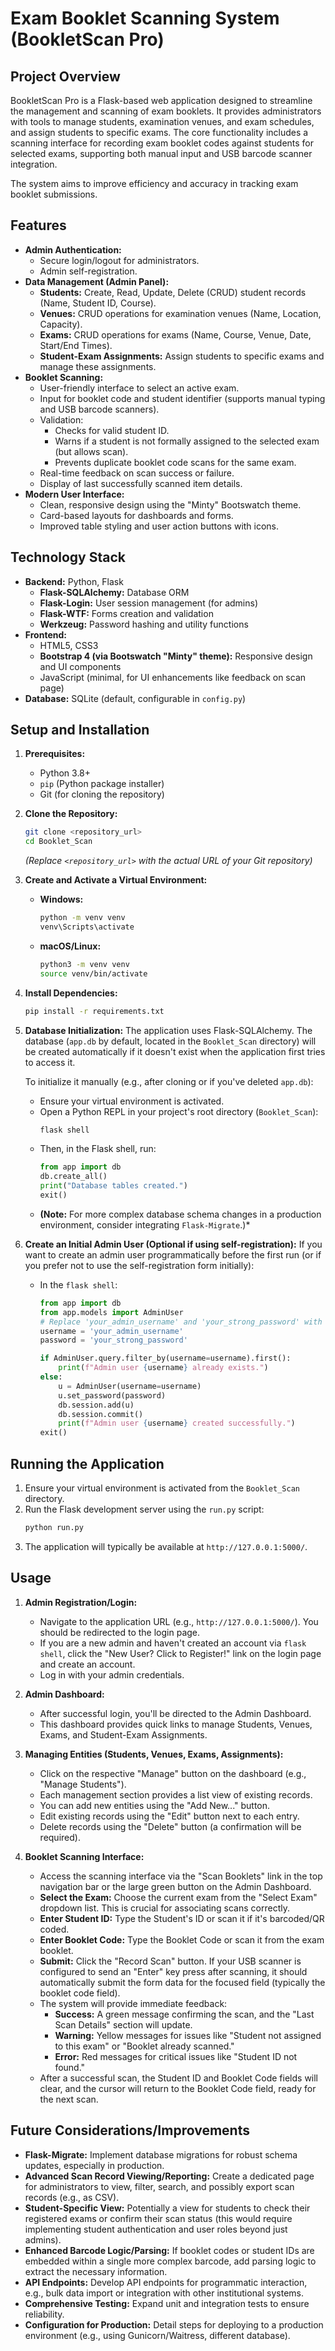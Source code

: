 # Exam Booklet Scanning System (BookletScan Pro)

## Project Overview

BookletScan Pro is a Flask-based web application designed to streamline the management and scanning of exam booklets. It provides administrators with tools to manage students, examination venues, and exam schedules, and assign students to specific exams. The core functionality includes a scanning interface for recording exam booklet codes against students for selected exams, supporting both manual input and USB barcode scanner integration.

The system aims to improve efficiency and accuracy in tracking exam booklet submissions.

## Features

*   **Admin Authentication:**
    *   Secure login/logout for administrators.
    *   Admin self-registration.
*   **Data Management (Admin Panel):**
    *   **Students:** Create, Read, Update, Delete (CRUD) student records (Name, Student ID, Course).
    *   **Venues:** CRUD operations for examination venues (Name, Location, Capacity).
    *   **Exams:** CRUD operations for exams (Name, Course, Venue, Date, Start/End Times).
    *   **Student-Exam Assignments:** Assign students to specific exams and manage these assignments.
*   **Booklet Scanning:**
    *   User-friendly interface to select an active exam.
    *   Input for booklet code and student identifier (supports manual typing and USB barcode scanners).
    *   Validation:
        *   Checks for valid student ID.
        *   Warns if a student is not formally assigned to the selected exam (but allows scan).
        *   Prevents duplicate booklet code scans for the same exam.
    *   Real-time feedback on scan success or failure.
    *   Display of last successfully scanned item details.
*   **Modern User Interface:**
    *   Clean, responsive design using the "Minty" Bootswatch theme.
    *   Card-based layouts for dashboards and forms.
    *   Improved table styling and user action buttons with icons.

## Technology Stack

*   **Backend:** Python, Flask
    *   **Flask-SQLAlchemy:** Database ORM
    *   **Flask-Login:** User session management (for admins)
    *   **Flask-WTF:** Forms creation and validation
    *   **Werkzeug:** Password hashing and utility functions
*   **Frontend:**
    *   HTML5, CSS3
    *   **Bootstrap 4 (via Bootswatch "Minty" theme):** Responsive design and UI components
    *   JavaScript (minimal, for UI enhancements like feedback on scan page)
*   **Database:** SQLite (default, configurable in `config.py`)

## Setup and Installation

1.  **Prerequisites:**
    *   Python 3.8+
    *   `pip` (Python package installer)
    *   Git (for cloning the repository)

2.  **Clone the Repository:**
    ```bash
    git clone <repository_url>
    cd Booklet_Scan 
    ```
    *(Replace `<repository_url>` with the actual URL of your Git repository)*

3.  **Create and Activate a Virtual Environment:**
    *   **Windows:**
        ```bash
        python -m venv venv
        venv\Scripts\activate
        ```
    *   **macOS/Linux:**
        ```bash
        python3 -m venv venv
        source venv/bin/activate
        ```

4.  **Install Dependencies:**
    ```bash
    pip install -r requirements.txt
    ```

5.  **Database Initialization:**
    The application uses Flask-SQLAlchemy. The database (`app.db` by default, located in the `Booklet_Scan` directory) will be created automatically if it doesn't exist when the application first tries to access it. 
    
    To initialize it manually (e.g., after cloning or if you've deleted `app.db`):
    *   Ensure your virtual environment is activated.
    *   Open a Python REPL in your project's root directory (`Booklet_Scan`):
        ```bash
        flask shell
        ```
    *   Then, in the Flask shell, run:
        ```python
        from app import db
        db.create_all()
        print("Database tables created.")
        exit()
        ```
    *   **(Note:** For more complex database schema changes in a production environment, consider integrating `Flask-Migrate`.)*

6.  **Create an Initial Admin User (Optional if using self-registration):**
    If you want to create an admin user programmatically before the first run (or if you prefer not to use the self-registration form initially):
    *   In the `flask shell`:
        ```python
        from app import db
        from app.models import AdminUser
        # Replace 'your_admin_username' and 'your_strong_password' with your desired credentials
        username = 'your_admin_username'
        password = 'your_strong_password'
        
        if AdminUser.query.filter_by(username=username).first():
            print(f"Admin user {username} already exists.")
        else:
            u = AdminUser(username=username)
            u.set_password(password)
            db.session.add(u)
            db.session.commit()
            print(f"Admin user {username} created successfully.")
        exit()
        ```

## Running the Application

1.  Ensure your virtual environment is activated from the `Booklet_Scan` directory.
2.  Run the Flask development server using the `run.py` script:
    ```bash
    python run.py
    ```
3.  The application will typically be available at `http://127.0.0.1:5000/`.

## Usage

1.  **Admin Registration/Login:**
    *   Navigate to the application URL (e.g., `http://127.0.0.1:5000/`). You should be redirected to the login page.
    *   If you are a new admin and haven't created an account via `flask shell`, click the "New User? Click to Register!" link on the login page and create an account.
    *   Log in with your admin credentials.

2.  **Admin Dashboard:**
    *   After successful login, you'll be directed to the Admin Dashboard.
    *   This dashboard provides quick links to manage Students, Venues, Exams, and Student-Exam Assignments.

3.  **Managing Entities (Students, Venues, Exams, Assignments):**
    *   Click on the respective "Manage" button on the dashboard (e.g., "Manage Students").
    *   Each management section provides a list view of existing records.
    *   You can add new entities using the "Add New..." button.
    *   Edit existing records using the "Edit" button next to each entry.
    *   Delete records using the "Delete" button (a confirmation will be required).

4.  **Booklet Scanning Interface:**
    *   Access the scanning interface via the "Scan Booklets" link in the top navigation bar or the large green button on the Admin Dashboard.
    *   **Select the Exam:** Choose the current exam from the "Select Exam" dropdown list. This is crucial for associating scans correctly.
    *   **Enter Student ID:** Type the Student's ID or scan it if it's barcoded/QR coded.
    *   **Enter Booklet Code:** Type the Booklet Code or scan it from the exam booklet.
    *   **Submit:** Click the "Record Scan" button. If your USB scanner is configured to send an "Enter" key press after scanning, it should automatically submit the form data for the focused field (typically the booklet code field).
    *   The system will provide immediate feedback:
        *   **Success:** A green message confirming the scan, and the "Last Scan Details" section will update.
        *   **Warning:** Yellow messages for issues like "Student not assigned to this exam" or "Booklet already scanned."
        *   **Error:** Red messages for critical issues like "Student ID not found."
    *   After a successful scan, the Student ID and Booklet Code fields will clear, and the cursor will return to the Booklet Code field, ready for the next scan.

## Future Considerations/Improvements

*   **Flask-Migrate:** Implement database migrations for robust schema updates, especially in production.
*   **Advanced Scan Record Viewing/Reporting:** Create a dedicated page for administrators to view, filter, search, and possibly export scan records (e.g., as CSV).
*   **Student-Specific View:** Potentially a view for students to check their registered exams or confirm their scan status (this would require implementing student authentication and user roles beyond just admins).
*   **Enhanced Barcode Logic/Parsing:** If booklet codes or student IDs are embedded within a single more complex barcode, add parsing logic to extract the necessary information.
*   **API Endpoints:** Develop API endpoints for programmatic interaction, e.g., bulk data import or integration with other institutional systems.
*   **Comprehensive Testing:** Expand unit and integration tests to ensure reliability.
*   **Configuration for Production:** Detail steps for deploying to a production environment (e.g., using Gunicorn/Waitress, different database).
```

